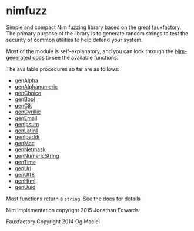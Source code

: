 # nimfuzz
Simple and compact Nim fuzzing library based on the great 
[fauxfactory](https://github.com/omaciel/fauxfactory). 
The primary purpose of the library is to generate random strings to test the 
security of common utilities to help defend your system.

Most of the module is self-explanatory, and you can look through the 
[Nim-generated docs](https://apense.github.io/nimfuzz) to see the available functions.

The available procedures so far are as follows:
  - [genAlpha](https://apense.github.io/nimfuzz/nimfuzz.html#genAlpha)
  - [genAlphanumeric](https://apense.github.io/nimfuzz/nimfuzz.html#genAlphanumeric)
  - [genChoice](https://apense.github.io/nimfuzz/nimfuzz.html#genChoice)
  - [genBool](https://apense.github.io/nimfuzz/nimfuzz.html#genBool)
  - [genCjk](https://apense.github.io/nimfuzz/nimfuzz.html#genCjk)
  - [genCyrillic](https://apense.github.io/nimfuzz/nimfuzz.html#genCyrillic)
  - [genEmail](https://apense.github.io/nimfuzz/nimfuzz.html#genEmail)
  - [genIpsum](https://apense.github.io/nimfuzz/nimfuzz.html#genIpsum)
  - [genLatin1](https://apense.github.io/nimfuzz/nimfuzz.html#genLatin1)
  - [genIpaddr](https://apense.github.io/nimfuzz/nimfuzz.html#genIpaddr)
  - [genMac](https://apense.github.io/nimfuzz/nimfuzz.html#genMac)
  - [genNetmask](https://apense.github.io/nimfuzz/nimfuzz.html#genNetmask)
  - [genNumericString](https://apense.github.io/nimfuzz/nimfuzz.html#genNumericString)
  - [genTime](https://apense.github.io/nimfuzz/nimfuzz.html#genTime)
  - [genUrl](https://apense.github.io/nimfuzz/nimfuzz.html#genUrl)
  - [genUtf8](https://apense.github.io/nimfuzz/nimfuzz.html#genUtf8)
  - [genHtml](https://apense.github.io/nimfuzz/nimfuzz.html#genHtml)
  - [genUuid](https://apense.github.io/nimfuzz/nimfuzz.html#genUuid)

Most functions return a `string`. See the 
[docs](https://apense.github.io/nimfuzz) for details

Nim implementation copyright 2015 Jonathan Edwards

Fauxfactory Copyright 2014 Og Maciel
